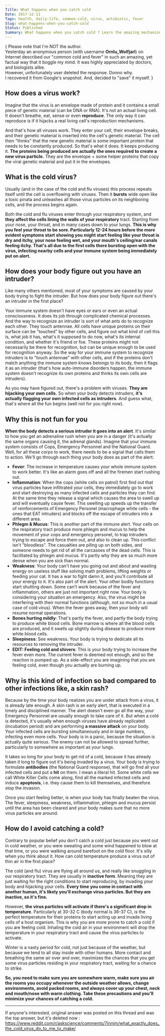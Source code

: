 ```yaml
---
Title: What happens when you catch cold
Date: 2017-12-11
Tags: health, daily-life, common-cold, virus, antibiotic, fever
Slug: what-happens-when-you-catch-cold
Status: Published
Summary: What happens when you catch cold ? Learn the amazing mechanisms in-depth, human body goes through to fight it off and win. 
---
```


{   Please note that I'm NOT the author.  
    Yesterday an anonymous person (with username **Ornlu_Wolfjarl**) on Internet described our "common cold and fever" in such an amazing, yet factual way that it boggle my mind. 
    It was highly appreciated by doctors, and biologists alike.  
    However, unfortunately user deleted the response. Donno why.  
    I recovered it from Google's snapshot. And, decided to "save" it myself.
 }


## How does a virus work?

Imagine that the virus is an envelope made of protein and it contains a small piece of genetic material (can be DNA or RNA). It's not an actual living cell. It doesn't breathe, eat, sense or even **reproduce**. The only way it can reproduce is if it hijacks a real living cell's reproduction mechanisms.

And that's how all viruses work. They enter your cell, their envelope breaks, and their genetic material is inserted into the cell's genetic material. The cell then "thinks" that the new genetic material is some important protein that needs to be constantly produced. So that's what it does. It keeps producing it. **The proteins being produced are actually the ones required to create a new virus particle.** They are the envelope + some helper proteins that copy the viral genetic material and put it in the envelopes.

## What is the cold virus?

Usually (and in the case of the cold and flu viruses) this process repeats itself until the cell is overflowing with viruses. Then it **bursts** wide open like a toxic pinata and unleashes all those virus particles on its neighboring cells, and the process begins again.

Both the cold and flu viruses enter through your respiratory system, and **they affect the cells lining the walls of your respiratory** tract. Starting from your nose, your throat, and in many cases down to your lungs. **This is why you feel your throat to be sore. Particularly 12-24 hours before the more evident symptoms start showing you might start feeling like your throat is dry and itchy, your nose feeling wet, and your mouth's ceiling/ear canals feeling itchy. That's all due to the first cells there bursting open with the virus, infecting nearby cells and your immune system being immediately put on alert.**

## How does your body figure out you have an intruder?

Like many others mentioned, most of your symptoms are caused by your body trying to fight the intruder. But how does your body figure out there's an intruder in the first place?

Your immune system doesn't have eyes or ears or even an actual consciousness. It does its job through complicated chemical processes. And the way to recognize an intruder is sort of what ants do to recognize each other. They touch antennae. All cells have unique proteins on their surface can be "touched" by other cells, and figure out what kind of cell this is, what job it has, what's it supposed to do now, what's its internal condition, and whether it's friend or foe. These proteins might not necessarily be there for recognition, but can be unique enough to be used for recognition anyway. So the way for your immune system to recognize intruders is to "touch antennae" with other cells, and if the proteins don't match anything the immune system knows belongs to its body, then it flags it as an intruder (that's how auto-immune disorders happen, the immune system doesn't recognize its own proteins and thinks its own cells are intruders).

As you may have figured out, there's a problem with viruses. **They are hijacking your own cells.** So when your body detects intruders, **it's actually flagging your own infected cells as intruders**. And guess what, that's where all the fun begins (well not for you right now).

## Why this is not fun for you

**When the body detects a serious intruder it goes into an alert**. It's similar to how you get an adrenaline rush when you are in a danger (it's actually the same organs causing it, the adrenal glands). Imagine that your immune system consists of Cops, Emergency Personnel and the National Guard. Well, for all these corps to work, there needs to be a signal that calls them to action. We'll go through each thing your body does as part of the alert:

- **Fever**: The increase in temperature causes your whole immune system to work better. It's like an alarm goes off and all the firemen start rushing out. 
- **Inflammation**: When the cops (white cells on patrol) first find out that virus particles have infiltrated your cells, they immediately go to work and start destroying as many infected cells and particles they can find. At the same time they release a signal which causes the area to swell up and will eventually cause fever. This swelling up speeds up the transfer of reinforcements of Emergency Personel (macrophage white cells - the ones that EAT intruders) and blocks off the escape of intruders into a different area. 
- **Phlegm & Mucus**: This is another part of the immune alert. Your cells on the respiratory tract produce more phlegm and mucus to help the movement of your cops and emergency personel, to trap intruders trying to escape and force them out, and also to clean up. This conflict isn't "bloodless". The casualties are piling up on both sides, and someone needs to get rid of all the carcasses of the dead cells. This is facilitated by phlegm and mucus. It's partly why they are so much more dense when you are sick than normal. 
- **Weakness**: Your body can't have you going out and about and wasting energy on useless stuff like solving math problems, lifting weights or feeding your cat. It has a war to fight damn it, and you'll contribute all your energy to it. It's also part of the alert. Your other bodily functions start shutting down. Some can't work because of the fever and inflammation, others are just not important right now. Your body is considering your situation an emergency. Also, the virus might be interfering with their normal functions (although, not so much in a usual case of cold virus). When the fever goes away, then your body will resume normal operations. 
- **Bones hurting mildly**: That's partly the fever, and partly the body trying to produce white blood cells. Bone marrow is where all the blood cells are produced, and it swells up slightly during disease to produce more white blood cells. 
- **Sleepiness**: See weakness. Your body is trying to dedicate all its resources to removing the intruder. 
- **EDIT: Feeling cold and shivers**: This is your body trying to increase the fever even more. The current fever is deemed not enough, and so the reaction is pumped up. As a side-effect you are imagining that you are feeling cold, even though you actually are burning up. 

## Why is this kind of infection so bad compared to other infections like, a skin rash?

Because by the time your body realizes you are under attack from a virus, it is already late enough. A skin rash is an early alert, that is executed in a timely and disciplined manner. The alert doesn't even go all the way, your Emergency Personnel are usually enough to take care of it. But when a cold is detected, it's usually when enough viruses have already replicated (incubation period) and are performing **a massive attack** on your body. Your infected cells are bursting simultaneously and in large numbers, infecting even more cells. Your body is in a panic, because the situation is actually quite serious. The enemy can not be allowed to spread further, particularly to somewhere as important as your lungs.

It takes so long for your body to get rid of a cold, because it has already taken it long to figure out it's being invaded by a virus. Your body is trying to formulate **antibodies** (the National Guard response), that will go find all your infected cells and put a **hit** on them. I mean a literal hit. Some white cells we call White Killer Cells come along, find all the marked infected cells and induce **apoptosis**, i.e. they cause them to kill themselves, and therefore stop the invasion.

Once you start feeling better, is when your body has finally beaten the virus. The fever, sleepiness, weakness, inflammation, phlegm and mucus persist until the area has been cleared and your body makes sure that no more virus particles are around.

## How do I avoid catching a cold?

Contrary to popular belief you don't catch a cold just because you went out in cold weather, or you were sweating and some wind happened to blow at that time, or you were walking around barefoot on the cold floor. It's silly when you think about it. How can cold temperature produce a virus out of thin air in the first place?

The cold (and flu) virus are flying all around us, and really like snuggling in our respiratory tract. They are usually in **inactive form**. Meaning they are just waiting for the right conditions to start reproducing, by invading your body and hijacking your cells. **Every time you come in contact with another human, it's likely you'll exchange virus particles. But they are inactive, so it's fine.**

However, **the virus particles will activate if there's a significant drop in temperature**. Particularly at 30-32 C (body normal is 36-37 C), is the perfect temperature for their proteins to start acting up and invade living cells of a host organism. This is why you are more prone to catch a cold if you are feeling cold. Inhaling the cold air in your environment will drop the temperature in your respiratory tract and cause the virus particles to activate.

Winter is a nasty period for cold, not just because of the weather, but because we tend to all stay inside with other humans. More contact and breathing the same air over and over, maximizes the chances that you get some virus particles residing in your respiratory tract, waiting for a chance to strike.

**So, you need to make sure you are somewhere warm, make sure you air the rooms you occupy whenever the outside weather allows, change environments, avoid packed rooms, and always cover up your chest, neck and mouth/nose with warm clothing. Take these precautions and you'll minimize your chances of catching a cold.**

-----

If anyone's interested, original answer was posted on this thread and was the top answer, but it's deleted now : https://www.reddit.com/r/askscience/comments/7innjm/what_exactly_does_the_cold_virus_do_to_me_to_make/
